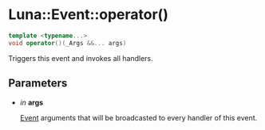 # Luna::Event::operator()

```c++
template <typename...>
void operator()(_Args &&... args)
```

Triggers this event and invokes all handlers. 



## Parameters
* *in* **args**

    [Event](class_luna_1_1_event.md) arguments that will be broadcasted to every handler of this event. 

